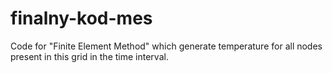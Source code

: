 # finalny-kod-mes
Code for "Finite Element Method" which generate temperature for all nodes present in this grid in the time interval.
